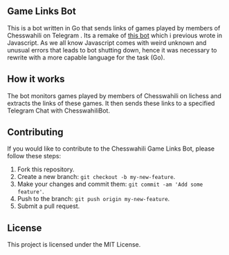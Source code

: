 ##  Game Links Bot

This is a bot written in Go that sends links of games played by members of Chesswahili on Telegram .
Its a remake of [this bot](https://github.com/swahili-chess/community-bot) which i previous wrote in Javascript.
As we all know Javascript comes with weird unknown and unusual errors that leads to bot shutting down, hence it was necessary to rewrite
with a more capable language for the task (Go).

## How it works

The bot monitors games played by members of Chesswahili on lichess and extracts the links of these games. It then sends these links to a specified Telegram Chat with ChesswahiliBot.



## Contributing

If you would like to contribute to the Chesswahili Game Links Bot, please follow these steps:

1. Fork this repository.
2. Create a new branch: `git checkout -b my-new-feature`.
3. Make your changes and commit them: `git commit -am 'Add some feature'`.
4. Push to the branch: `git push origin my-new-feature`.
5. Submit a pull request.

## License

This project is licensed under the MIT License.
